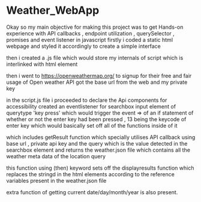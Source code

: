 # Weather_WebApp
Okay so my main objective for making this project was to get Hands-on experience with API callbacks , endpoint utilization , querySelector , promises and event listener in javascript 
firstly i coded a static html webpage and styled it accordingly to create a simple interface 

then i created a .js file which would store my internals of script which is interlinked with html element

then i went to https://openweathermap.org/ to signup for their free and fair usage of Open weather API
got the base url from the web and my private key 

in the script.js file i proceeded to declare the Api components for accessibility
created an eventlistener for searchbox input element of querytype 'key press' which would trigger the event => of an if statement 
of whether or not the enter key had been pressed , 13 being the keycode of enter key 
which would basically set off all of the functions inside of it 

which includes getResult function which specially utilises API callback using base url , private api key and the query which is the value  detected in the searchbox element and returns the weather.json file which contains all the weather meta data of the location query 

this function using (then) keyword sets off the displayresults function which replaces the stringd in the html elements according to the reference variables present in the weather.json file 

extra function of getting current date/day/month/year is also present.
